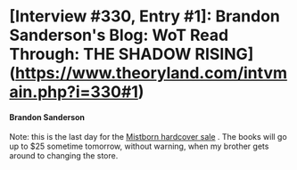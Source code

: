 # [Interview #330, Entry #1]: Brandon Sanderson's Blog: WoT Read Through: THE SHADOW RISING](https://www.theoryland.com/intvmain.php?i=330#1)

#### Brandon Sanderson

Note: this is the last day for the
[Mistborn hardcover sale](http://www.brandonsanderson.com/store/item/5/Signed-Mistborn-Book-1%E2%80%94%E2%80%94Hardback)
. The books will go up to $25 sometime tomorrow, without warning, when my brother gets around to changing the store.

